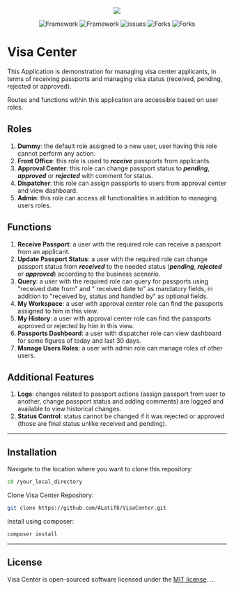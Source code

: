 <p align="center">
<img src="https://i.ibb.co/FKN62gq/Visa-Center.png" align="center">
</p>

<p align="center">
<img src="https://img.shields.io/badge/framework-Laravel%207.0-red" alt="Framework">
<img src="https://img.shields.io/badge/license-MIT-yellowgreen" alt="Framework">
<img src="https://img.shields.io/github/issues/ALatif8/VisaCenter" alt="issues">
<img src="https://img.shields.io/github/forks/ALatif8/VisaCenter" alt="Forks">
<img src="https://img.shields.io/github/stars/ALatif8/VisaCenter" alt="Forks">  
</p>

# Visa Center

This Application is demonstration for managing visa center applicants, in terms of receiving passports and managing visa status (received, pending, rejected or approved).

Routes and functions within this application are accessible based on user roles.

## Roles

1. **Dummy**: the default role assigned to a new user, user having this role cannot perform any action.
2. **Front Office**: this role is used to ***receive*** passports from applicants.
3. **Approval Center**: this role can change passport status to ***pending***, ***approved*** or ***rejected*** with comment for status.
4. **Dispatcher**: this role can assign passports to users from approval center and view dashboard.
5. **Admin**: this role can access all functionalities in addition to managing users roles.

## Functions
 
1. **Receive Passport**: a user with the required role can receive a passport from an applicant.
2. **Update Passport Status**: a user with the required role can change passport status from ***received*** to the needed status (***pending***, ***rejected*** or ***approved***) according to the business scenario.
3. **Query**: a user with the required role can query for passports using "received date from" and " received date to" as mandatory fields, in addition to "received by, status and handled by" as optional fields.
4. **My Workspace**:  a user with approval center role can find the passports assigned to him in this view.
5. **My History**: a user with approval center role can find the passports approved or rejected by him in this view.
6. **Passports Dashboard**: a user with dispatcher role can view dashboard for some figures of today and last 30 days.
7. **Manage Users Roles**: a user with admin role can manage roles of other users.
 
## Additional Features
1. **Logs**: changes related to passport actions (assign passport from user to another, change passport status and adding comments) are logged and available to view historical changes. 
2. **Status Control**: status cannot be changed if it was rejected or approved (those are final status unlike received and pending). 

---
## Installation
 
Navigate to the location where you want to clone this repository:
```bash
cd /your_local_directory
```

Clone Visa Center Repository:
```bash
git clone https://github.com/ALatif8/VisaCenter.git
```

Install using composer:
```bash
composer install
```
----
## License

Visa Center is open-sourced software licensed under the [MIT license](https://opensource.org/licenses/MIT).
...
